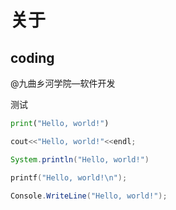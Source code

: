 # 关于

## coding

@九曲乡河学院—软件开发



测试

```python
print("Hello, world!")
```

```c++
cout<<"Hello, world!"<<endl;
```

```java
System.println("Hello, world!")
```

```c
printf("Hello, world!\n");
```

```c#
Console.WriteLine("Hello, world!");
```
